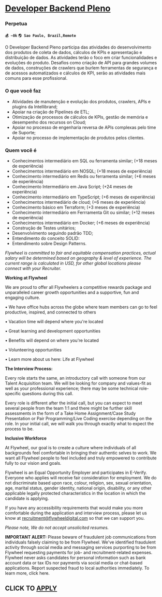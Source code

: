 # [Developer Backend Pleno](https://www.remotewlb.com/apply/developer-backend-pleno)  
### Perpetua  
#### `💰 ~0k` `🌎 Sao Paulo, Brazil,Remote`  

O Developer Backend Pleno participa das atividades do desenvolvimento dos produtos de coleta de dados, cálculos de KPIs e apresentação e distribuição de dados. As atividades terão o foco em criar funcionalidades e evoluções do produto. Desafios como criação de API para grandes volumes de dados, construções de crawlers que burlem ferramentas de segurança e de acessos automatizados e cálculos de KPI, serão as atividades mais comuns para esse profissional.

  

### O que você faz

  * Atividades de manutenção e evolução dos produtos, crawlers, APIs e plugins da Intellibrand;
  * Apoiar na criação de Pipelines de ETL; 
  * Otimização de processos de cálculos de KPIs, gestão de memória e desempenho dos recursos on Cloud;
  * Apoiar no processo de engenharia reversa de APIs complexas pelo time de Suporte;
  * Apoiar no processo de implementação de produtos pelos clientes.

### Quem você é

  * Conhecimentos intermediário em SQL ou ferramenta similar; (+18 meses de experiência)
  * Conhecimentos intermediário em NOSQL; (+18 meses de experiência)
  * Conhecimento intermediário em Redis ou ferramenta similar; (+6 meses de experiência)
  * Conhecimento Intermediário em Java Script; (+24 meses de experiência)
  * Conhecimento intermediário em TypeScript; (+6 meses de experiência)
  * Conhecimentos intermediário de cloud; (+6 meses de experiência)
  * Conhecimento básico em Terraform; (+3 meses de experiência)
  * Conhecimento intermediário em Ferrramenta Git ou similar; (+12 meses de experiência)
  * Conhecimentos intermediário em Docker; (+6 meses de experiência)
  * Construção de Testes unitários;
  * Desenvolvimento seguindo padrão TDD;
  * Entendimento do conceito SOLID:
  * Entendimento sobre Design Patterns. 

_Flywheel is committed to fair and equitable compensation practices, actual salary will be determined based on geography & level of experience. The current range is calculated in USD, for other global locations please connect with your Recruiter._

  

 **Working at Flywheel**

  

We are proud to offer all Flywheelers a competitive rewards package and unparalleled career growth opportunities and a supportive, fun and engaging culture.

  

• We have office hubs across the globe where team members can go to feel productive, inspired, and connected to others

• Vacation time will depend where you're located

• Great learning and development opportunities

• Benefits will depend on where you're located

• Volunteering opportunities

• Learn more about us here: Life at Flywheel

  

 **The Interview Process:**

  

Every role starts the same, an introductory call with someone from our Talent Acquisition team. We will be looking for company and values-fit as well as your professional experience; there may be some technical role-specific questions during this call.

  

Every role is different after the initial call, but you can expect to meet several people from the team 1:1 and there might be further skill assessments in the form of a Take Home Assignment/Case Study Presentation or Pair Programming/Live Coding exercise depending on the role. In your initial call, we will walk you through exactly what to expect the process to be.

  

 **Inclusive Workforce**

  

At Flywheel, our goal is to create a culture where individuals of all backgrounds feel comfortable in bringing their authentic selves to work. We want all Flywheel people to feel included and truly empowered to contribute fully to our vision and goals.

  

Flywheel is an Equal Opportunity Employer and participates in E-Verify. Everyone who applies will receive fair consideration for employment. We do not discriminate based upon race, colour, religion, sex, sexual orientation, age, marital status, gender identity, national origin, disability, or any other applicable legally protected characteristics in the location in which the candidate is applying.

  

If you have any accessibility requirements that would make you more comfortable during the application and interview process, please let us know at recruitment@flywheeldigital.com so that we can support you.

  

 _Please note, We do not accept unsolicited resumes._

  

 **IMPORTANT ALERT:** Please beware of fraudulent job communications from individuals falsely claiming to be from Flywheel. We've identified fraudulent activity through social media and messaging services purporting to be from Flywheel requesting payments for job- and recruitment-related expenses. Flywheel never asks candidates for personal information such as bank account data or tax IDs nor payments via social media or chat-based applications. Report suspected fraud to local authorities immediately. To learn more, click here.

  

  
## CLICK TO [APPLY](https://www.remotewlb.com/apply/developer-backend-pleno)

